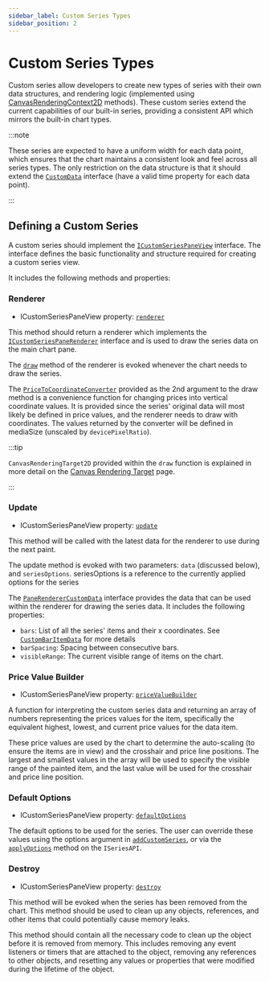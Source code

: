 ```yaml
---
sidebar_label: Custom Series Types
sidebar_position: 2
---
```


# Custom Series Types

Custom series allow developers to create new types of series with their own data
structures, and rendering logic (implemented using
[CanvasRenderingContext2D](https://developer.mozilla.org/en-US/docs/Web/API/CanvasRenderingContext2D)
methods). These custom series extend the current capabilities of our built-in
series, providing a consistent API which mirrors the built-in chart types.

:::note

These series are expected to have a uniform width for each data point, which
ensures that the chart maintains a consistent look and feel across all series
types. The only restriction on the data structure is that it should extend the
[`CustomData`](/api/interfaces/CustomData.md) interface (have a valid time
property for each data point).

:::

## Defining a Custom Series

A custom series should implement the
[`ICustomSeriesPaneView`](/api/interfaces/ICustomSeriesPaneView.md) interface.
The interface defines the basic functionality and structure required for
creating a custom series view.

It includes the following methods and properties:

### Renderer

- ICustomSeriesPaneView property:
  [`renderer`](/api/interfaces/ICustomSeriesPaneView.md#renderer)

This method should return a renderer which implements the
[`ICustomSeriesPaneRenderer`](/api/interfaces/ICustomSeriesPaneRenderer.md)
interface and is used to draw the series data on the main chart pane.

The [`draw`](/api/interfaces/ICustomSeriesPaneRenderer.md#draw) method of the
renderer is evoked whenever the chart needs to draw the series.

The [`PriceToCoordinateConverter`](/api/index.md#pricetocoordinateconverter)
provided as the 2nd argument to the draw method is a convenience function for
changing prices into vertical coordinate values. It is provided since the
series' original data will most likely be defined in price values, and the
renderer needs to draw with coordinates. The values returned by the converter
will be defined in mediaSize (unscaled by `devicePixelRatio`).

:::tip

`CanvasRenderingTarget2D` provided within the `draw` function is explained in
more detail on the [Canvas Rendering Target](./canvas-rendering-target) page.

:::

### Update

- ICustomSeriesPaneView property:
  [`update`](/api/interfaces/ICustomSeriesPaneView.md#update)

This method will be called with the latest data for the renderer to use during
the next paint.

The update method is evoked with two parameters: `data` (discussed below), and
`seriesOptions`. seriesOptions is a reference to the currently applied options
for the series

The [`PaneRendererCustomData`](/api/interfaces/PaneRendererCustomData.md)
interface provides the data that can be used within the renderer for drawing the
series data. It includes the following properties:

- `bars`: List of all the series' items and their x coordinates. See
  [`CustomBarItemData`](/api/interfaces/CustomBarItemData.md) for more details
- `barSpacing`: Spacing between consecutive bars.
- `visibleRange`: The current visible range of items on the chart.

### Price Value Builder

- ICustomSeriesPaneView property:
  [`priceValueBuilder`](/api/interfaces/ICustomSeriesPaneView.md#priceValueBuilder)

A function for interpreting the custom series data and returning an array of
numbers representing the prices values for the item, specifically the equivalent
highest, lowest, and current price values for the data item.

These price values are used by the chart to determine the auto-scaling (to
ensure the items are in view) and the crosshair and price line positions. The
largest and smallest values in the array will be used to specify the visible
range of the painted item, and the last value will be used for the crosshair and
price line position.

### Default Options

- ICustomSeriesPaneView property:
  [`defaultOptions`](/api/interfaces/ICustomSeriesPaneView.md#defaultoptions)

The default options to be used for the series. The user can override these
values using the options argument in
[`addCustomSeries`](/api/interfaces/IChartApi.md#addcustomseries), or via the
[`applyOptions`](/api/interfaces/ISeriesApi.md#applyoptions) method on the
`ISeriesAPI`.

### Destroy

- ICustomSeriesPaneView property:
  [`destroy`](/api/interfaces/ICustomSeriesPaneView.md#destroy)

This method will be evoked when the series has been removed from the chart. This
method should be used to clean up any objects, references, and other items that
could potentially cause memory leaks.

This method should contain all the necessary code to clean up the object before
it is removed from memory. This includes removing any event listeners or timers
that are attached to the object, removing any references to other objects, and
resetting any values or properties that were modified during the lifetime of the
object.
